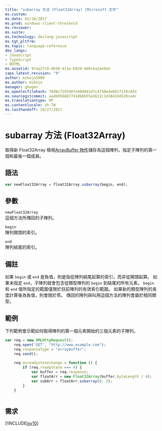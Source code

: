 ```yaml
---
title: "subarray 方法 (Float32Array) |Microsoft 文件"
ms.custom: 
ms.date: 01/18/2017
ms.prod: windows-client-threshold
ms.reviewer: 
ms.suite: 
ms.technology: devlang-javascript
ms.tgt_pltfrm: 
ms.topic: language-reference
dev_langs:
- JavaScript
- TypeScript
- DHTML
ms.assetid: 97aa27c0-d650-411e-b929-dd9c4a2ae9a5
caps.latest.revision: "9"
author: mikejo5000
ms.author: mikejo
manager: ghogen
ms.openlocfilehash: 78d8c729298fe80d841d7c4750e4e6817120c9d3
ms.sourcegitcommit: aadb9588877418b8b55a5612c1d3842d4520ca4c
ms.translationtype: MT
ms.contentlocale: zh-TW
ms.lasthandoff: 10/27/2017
---
```

# <a name="subarray-method-float32array"></a>subarray 方法 (Float32Array)
取得新 Float32Array 檢視[ArrayBuffer 物件](../../javascript/reference/arraybuffer-object.md)儲存為這個陣列，指定子陣列的第一個和最後一個成員。  
  
## <a name="syntax"></a>語法  
  
```JavaScript  
var newFloat32Array = float32Array.subarray(begin, end);  
```  
  
## <a name="parameters"></a>參數  
 `newFloat32Array`  
 這個方法所傳回的子陣列。  
  
 `begin`  
 陣列開頭的索引。  
  
 `end`  
 陣列結尾的索引。  
  
## <a name="remarks"></a>備註  
 如果 `begin` 或 `end` 是負值，則是指從陣列結尾起算的索引，而非從開頭起算。 如果未指定 `end`，子陣列就會包含從類型陣列的 `begin` 到結尾的所有元素。 `begin` 和 `end` 值所指定的範圍僅限於目前陣列的有效索引範圍。 如果新的類型陣列的長度計算後為負值，則會限於零。 傳回的陣列與叫用這個方法的陣列會屬於相同類型。  
  
## <a name="example"></a>範例  
 下列範例會示範如何取得陣列的第一個元素開始的三個元素的子陣列。  
  
```JavaScript  
var req = new XMLHttpRequest();  
    req.open('GET', "http://www.example.com");  
    req.responseType = "arraybuffer";  
    req.send();  
  
    req.onreadystatechange = function () {  
        if (req.readyState === 4) {  
            var buffer = req.response;  
            var floatArr = new Float32Array(buffer.byteLength / 4);  
            var subArr = floatArr.subarray(0, 2);  
        }  
    }  
  
```  
  
## <a name="requirements"></a>需求  
 [!INCLUDE[jsv10](../../javascript/reference/includes/jsv10-md.md)]